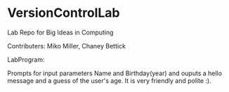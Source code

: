 # VersionControlLab
Lab Repo for Big Ideas in Computing

Contributers: Miko Miller, Chaney Bettick

LabProgram:

Prompts for input parameters Name and Birthday(year) and ouputs a hello message and a guess of the user's age. It is very friendly and polite :).
